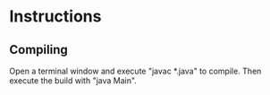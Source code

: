 # Instructions
## Compiling
Open a terminal window and execute "javac *.java" to compile.
Then execute the build with "java Main".